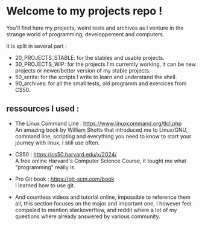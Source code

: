 # Welcome to my projects repo !

You'll find here my projects, weird tests and archives as I venture in the strange world of programming, developpement and computers.

It is split in several part : 
- 20_PROJECTS_STABLE: for the stables and usable projects.
- 30_PROJECTS_WIP: for the projects I'm currently working, it can be new projects or newer/better version of my stable projects.
- 50_scrits: for the scripts I write to learn and understand the shell.
- 90_archives: for all the small tests, old programm and exercices from CS50.



## ressources I used :

- The Linux Command Line : https://www.linuxcommand.org/tlcl.php  
    An amazing book by William Shotts that introduced me to Linux/GNU, command line, scripting and everything you need to know to start your journey with linux, I still use often.

- CS50 : https://cs50.harvard.edu/x/2024/  
    A free online Harvard's Computer Science Course, it tought me what "programming" really is.
    
- Pro Git book : https://git-scm.com/book  
    I learned how to use git.
    
- And countless videos and tutorial online, impossible to reference them all, this section focuses on the major and important one, I however feel compeled to mention stackoverflow, and reddit where a lot of my questions where already answered by various community. 

